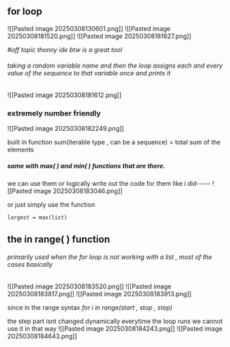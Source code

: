 ## for loop
![[Pasted image 20250308130601.png]]
![[Pasted image 20250308181520.png]]
![[Pasted image 20250308181627.png]]

*#off topic thonny ide btw is a great tool*
###### taking a random variable name and then the loop assigns each and every value of the sequence to that variable once and prints it
![[Pasted image 20250308181612.png]]

### extremely number friendly 
![[Pasted image 20250308182249.png]]

built in function sum(iterable type , can be a sequence) = total sum of the elements
##### same with max( ) and min( ) functions that are there. 
we can use them or logically write out the code for them like i did-----
![[Pasted image 20250308183046.png]]

or just simply use the function

`largest = max(list)`

## the in range( ) function 
###### primarily used when the for loop is not working with a list , most of the cases basically
![[Pasted image 20250308183520.png]]
![[Pasted image 20250308183817.png]]
![[Pasted image 20250308183913.png]]

since in the range syntax
*for i in range(start , stop , step)*

the step part isnt changed dynamically everytime the loop runs we cannot use it in that way 
![[Pasted image 20250308184243.png]]
![[Pasted image 20250308184643.png]]
